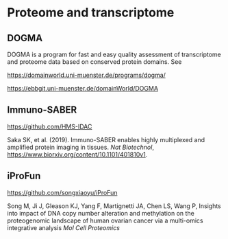 # Proteome and transcriptome

## DOGMA

DOGMA is a program for fast and easy quality assessment of transcriptome and proteome data based on conserved protein domains. See

https://domainworld.uni-muenster.de/programs/dogma/

https://ebbgit.uni-muenster.de/domainWorld/DOGMA

## Immuno-SABER

https://github.com/HMS-IDAC

Saka SK, et al. (2019). Immuno-SABER enables highly multiplexed and amplified protein imaging in tissues. *Nat Biotechnol*, https://www.biorxiv.org/content/10.1101/401810v1.

## iProFun

https://github.com/songxiaoyu/iProFun

Song M, Ji J, Gleason KJ, Yang F, Martignetti JA, Chen LS, Wang P,
Insights into impact of DNA copy number alteration and methylation on the proteogenomic landscape of human ovarian cancer via a multi-omics integrative analysis
*Mol Cell Proteomics*
